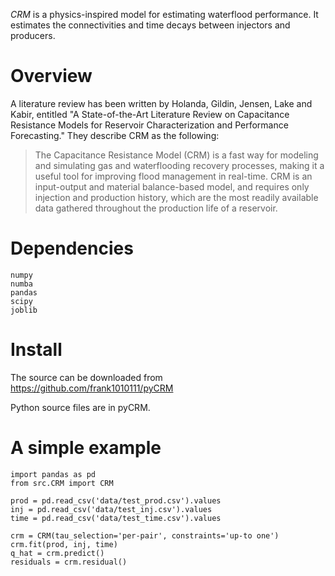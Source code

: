 _CRM_ is a physics-inspired model for estimating waterflood performance. It estimates the connectivities and time decays between injectors and producers.

# Overview

A literature review has been written by Holanda, Gildin, Jensen, Lake and Kabir, entitled "A State-of-the-Art Literature Review on Capacitance Resistance Models for Reservoir Characterization and Performance Forecasting." They describe CRM as the following:
> The Capacitance Resistance Model (CRM) is a fast way for modeling and simulating gas and waterflooding recovery processes, making it a useful tool for improving flood management in real-time. CRM is an input-output and material balance-based model, and requires only injection and production history, which are the most readily available data gathered throughout the production life of a reservoir.

# Dependencies
    numpy
    numba
    pandas
    scipy
    joblib

# Install
The source can be downloaded from <https://github.com/frank1010111/pyCRM>

Python source files are in pyCRM.

# A simple example
    import pandas as pd
    from src.CRM import CRM

    prod = pd.read_csv('data/test_prod.csv').values
    inj = pd.read_csv('data/test_inj.csv').values
    time = pd.read_csv('data/test_time.csv').values
    
    crm = CRM(tau_selection='per-pair', constraints='up-to one')
    crm.fit(prod, inj, time)
    q_hat = crm.predict()
    residuals = crm.residual()


